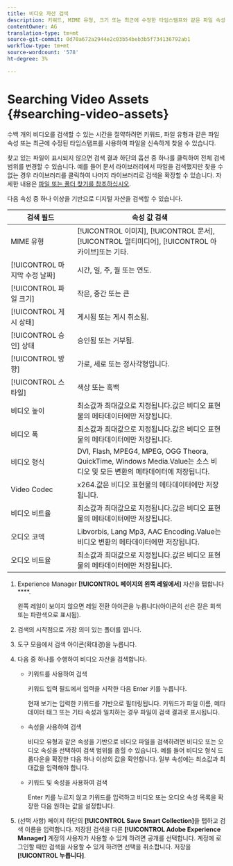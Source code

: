 ```yaml
---
title: 비디오 자산 검색
description: 키워드, MIME 유형, 크기 또는 최근에 수정한 타임스탬프와 같은 파일 속성을 사용하여 AEM Assets에서 파일을 신속하게 찾을 수 있습니다.
contentOwner: AG
translation-type: tm+mt
source-git-commit: 0d70a672a2944e2c03b54beb3b5f734136792ab1
workflow-type: tm+mt
source-wordcount: '578'
ht-degree: 3%

---
```



# Searching Video Assets {#searching-video-assets}

수백 개의 비디오를 검색할 수 있는 시간을 절약하려면 키워드, 파일 유형과 같은 파일 속성 또는 최근에 수정된 타임스탬프를 사용하여 파일을 신속하게 찾을 수 있습니다.

찾고 있는 파일이 표시되지 않으면 검색 결과 하단의 옵션 중 하나를 클릭하여 전체 검색 범위를 변경할 수 있습니다. 예를 들어 문서 라이브러리에서 파일을 검색했지만 찾을 수 없는 경우 라이브러리를 클릭하여 나머지 라이브러리로 검색을 확장할 수 있습니다. 자세한 내용은 [파일 또는 폴더 찾기를 참조하십시오](https://windows.microsoft.com/en-us/windows7/find-a-file-or-folder).

다음 속성 중 하나 이상을 기반으로 디지털 자산을 검색할 수 있습니다.

| 검색 필드 | 속성 값 검색 |
|---|---|
| MIME 유형 | [!UICONTROL 이미지], [!UICONTROL 문서], [!UICONTROL 멀티미디어], [!UICONTROL 아카이브]또는 기타. |
| [!UICONTROL 마지막 수정 날짜] | 시간, 일, 주, 월 또는 연도. |
| [!UICONTROL 파일 크기] | 작은, 중간 또는 큰 |
| [!UICONTROL 게시 상태] | 게시됨 또는 게시 취소됨. |
| [!UICONTROL 승인] 상태 | 승인됨 또는 거부됨. |
| [!UICONTROL 방향] | 가로, 세로 또는 정사각형입니다. |
| [!UICONTROL 스타일] | 색상 또는 흑백 |
| 비디오 높이 | 최소값과 최대값으로 지정됩니다.값은 비디오 표현물의 메타데이터에만 저장됩니다. |
| 비디오 폭 | 최소값과 최대값으로 지정됩니다.값은 비디오 표현물의 메타데이터에만 저장됩니다. |
| 비디오 형식 | DVI, Flash, MPEG4, MPEG, OGG Theora, QuickTime, Windows Media.Value는 소스 비디오 및 모든 변환의 메타데이터에 저장됩니다. |
| Video Codec | x264.값은 비디오 표현물의 메타데이터에만 저장됩니다. |
| 비디오 비트율 | 최소값과 최대값으로 지정됩니다.값은 비디오 표현물의 메타데이터에만 저장됩니다. |
| 오디오 코덱 | Libvorbis, Lang Mp3, AAC Encoding.Value는 비디오 변환의 메타데이터에만 저장됩니다. |
| 오디오 비트율 | 최소값과 최대값으로 지정됩니다.값은 비디오 표현물의 메타데이터에만 저장됩니다. |

1. Experience Manager **[!UICONTROL 페이지의 왼쪽 레일에서]** 자산을 탭합니다 ****.

   왼쪽 레일이 보이지 않으면 레일 전환 아이콘을 누릅니다(아이콘의 선은 짙은 회색 또는 파란색으로 표시됨).

1. 검색의 시작점으로 가장 의미 있는 폴더를 엽니다.
1. 도구 모음에서 검색 아이콘(확대경)을 누릅니다.
1. 다음 중 하나를 수행하여 비디오 자산을 검색합니다.

   * 키워드를 사용하여 검색

      키워드 입력 필드에서 입력을 시작한 다음 Enter 키를 누릅니다.

      현재 보기는 입력한 키워드를 기반으로 필터링됩니다. 키워드가 파일 이름, 메타데이터 태그 또는 기타 속성과 일치하는 경우 파일이 검색 결과로 표시됩니다.

   * 속성을 사용하여 검색

      비디오 유형과 같은 속성을 기반으로 비디오 파일을 검색하려면 비디오 또는 오디오 속성을 선택하여 검색 범위를 좁힐 수 있습니다. 예를 들어 비디오 형식 드롭다운을 확장한 다음 하나 이상의 값을 확인합니다. 일부 속성에는 최소값과 최대값을 입력해야 합니다.

   * 키워드 및 속성을 사용하여 검색

      Enter 키를 누르지 않고 키워드를 입력하고 비디오 또는 오디오 속성 목록을 확장한 다음 원하는 값을 설정합니다.

1. (선택 사항) 페이지 하단의 **[!UICONTROL Save Smart Collection]**&#x200B;을 탭하고 검색 이름을 입력합니다. 저장된 검색을 다른 **[!UICONTROL Adobe Experience Manager]** 계정의 사용자가 사용할 수 있게 하려면 공개를 선택합니다. 계정에 로그인할 때만 검색을 사용할 수 있게 하려면 선택을 취소합니다. 저장을 **[!UICONTROL 누릅니다]**.
